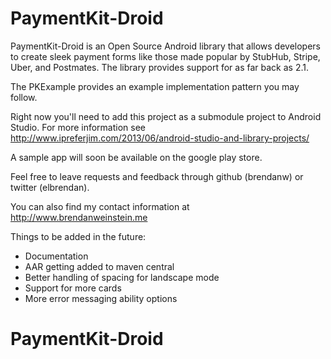 PaymentKit-Droid
================

PaymentKit-Droid is an Open Source Android library that allows developers to create sleek payment forms like those made
popular by StubHub, Stripe, Uber, and Postmates. The library provides support for as far back as 2.1.

The PKExample provides an example implementation pattern you may follow.

Right now you'll need to add this project as a submodule project to Android Studio. 
For more information see http://www.ipreferjim.com/2013/06/android-studio-and-library-projects/

A sample app will soon be available on the google play store.

Feel free to leave requests and feedback through github (brendanw) or twitter (elbrendan).

You can also find my contact information at http://www.brendanweinstein.me

Things to be added in the future:

- Documentation
- AAR getting added to maven central
- Better handling of spacing for landscape mode
- Support for more cards
- More error messaging ability options 
# PaymentKit-Droid
